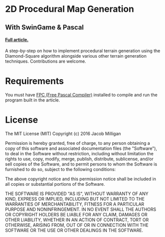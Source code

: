 # 2D Procedural Map Generation
## With SwinGame & Pascal
#### [Full article.](http://jacobmilligan.github.io/procedural_generation/)

A step-by-step on how to implement procedural terrain generation using the Diamond-Square algorithm alongside various other terrain generation techniques. Contributions are welcome.

# Requirements
You must have [FPC (Free Pascal Compiler)](http://www.freepascal.org/download.var) installed to compile and run the program built in the article.

# License
The MIT License (MIT)
Copyright (c) 2016 Jacob Milligan

Permission is hereby granted, free of charge, to any person obtaining a copy of this software and associated documentation files (the "Software"), to deal in the Software without restriction, including without limitation the rights to use, copy, modify, merge, publish, distribute, sublicense, and/or sell copies of the Software, and to permit persons to whom the Software is furnished to do so, subject to the following conditions:

The above copyright notice and this permission notice shall be included in all copies or substantial portions of the Software.

THE SOFTWARE IS PROVIDED "AS IS", WITHOUT WARRANTY OF ANY KIND, EXPRESS OR IMPLIED, INCLUDING BUT NOT LIMITED TO THE WARRANTIES OF MERCHANTABILITY, FITNESS FOR A PARTICULAR PURPOSE AND NONINFRINGEMENT. IN NO EVENT SHALL THE AUTHORS OR COPYRIGHT HOLDERS BE LIABLE FOR ANY CLAIM, DAMAGES OR OTHER LIABILITY, WHETHER IN AN ACTION OF CONTRACT, TORT OR OTHERWISE, ARISING FROM, OUT OF OR IN CONNECTION WITH THE SOFTWARE OR THE USE OR OTHER DEALINGS IN THE SOFTWARE.
